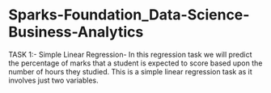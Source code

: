 # Sparks-Foundation_Data-Science-Business-Analytics
TASK 1:- Simple Linear Regression- In this regression task we will predict the percentage of marks that a student is expected to score based upon the number of hours they studied. This is a simple linear regression task as it involves just two variables.
